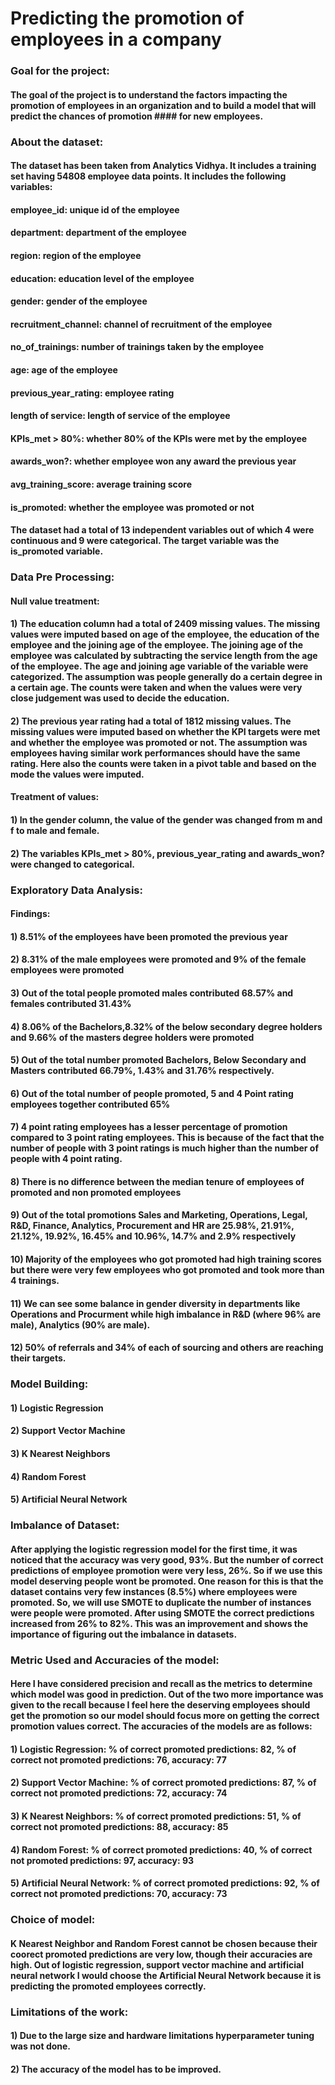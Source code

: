 # Predicting the promotion of employees in a company

### Goal for the project:

#### The goal of the project is to understand the factors impacting the promotion of employees in an organization and to build a model that will predict the chances of promotion #### for new employees.

### About the dataset:

#### The dataset has been taken from Analytics Vidhya. It includes a training set having 54808 employee data points. It includes the following variables:

#### employee_id: unique id of the employee
#### department: department of the employee
#### region: region of the employee
#### education: education level of the employee
#### gender: gender of the employee
#### recruitment_channel: channel of recruitment of the employee
#### no_of_trainings: number of trainings taken by the employee
#### age: age of the employee
#### previous_year_rating: employee rating
#### length of service: length of service of the employee
#### KPIs_met > 80%: whether 80% of the KPIs were met by the employee
#### awards_won?: whether employee won any award the previous year
#### avg_training_score: average training score
#### is_promoted: whether the employee was promoted or not

#### The dataset had a total of 13 independent variables out of which 4 were continuous and 9 were categorical. The target variable was the is_promoted variable.

### Data Pre Processing:

#### Null value treatment: 

#### 1) The education column had a total of 2409 missing values. The missing values were imputed based on age of the employee, the education of the employee and the joining age of the employee. The joining age of the employee was calculated by subtracting the service length from the age of the employee. The age and joining age  variable of the variable were categorized. The assumption was people generally do a certain degree in a certain age. The counts were taken and when the values were very close judgement was used to decide the education.

#### 2) The previous year rating had a total of 1812 missing values. The missing values were imputed based on whether the KPI targets were met and whether the employee was promoted or not. The assumption was employees having similar work performances should have the same rating. Here also the counts were taken in a pivot table and based on the mode the values were imputed.

#### Treatment of values:

#### 1) In the gender column, the value of the gender was changed from m and f to male and female.
#### 2) The variables KPIs_met > 80%, previous_year_rating and awards_won? were changed to categorical.

### Exploratory Data Analysis:

#### Findings:
#### 1) 8.51% of the employees have been promoted the previous year
#### 2) 8.31% of the male employees were promoted and 9% of the female employees were promoted
#### 3) Out of the total people promoted males contributed 68.57% and females contributed 31.43%
#### 4) 8.06% of the Bachelors,8.32% of the below secondary degree holders and  9.66% of the masters degree holders were promoted
#### 5) Out of the total number promoted Bachelors, Below Secondary and Masters contributed 66.79%, 1.43% and 31.76%       respectively.
#### 6) Out of the total number of people promoted, 5 and 4 Point rating employees together contributed 65%
#### 7) 4 point rating employees has a lesser percentage of promotion compared to 3 point rating employees. This is because of the fact that the number of people with 3 point ratings is much higher than the number of people with 4 point rating.
#### 8) There is no difference between the median tenure of employees of promoted and non promoted employees
#### 9) Out of the total promotions Sales and Marketing, Operations, Legal, R&D, Finance, Analytics, Procurement and HR are 25.98%, 21.91%, 21.12%,  19.92%, 16.45% and 10.96%, 14.7% and 2.9% respectively
#### 10) Majority of the employees who got promoted had high training scores but there were very few employees who got promoted  and took more than 4 trainings.
#### 11) We can see some balance in gender diversity in departments like Operations and Procurment while high imbalance in R&D (where 96% are male), Analytics (90% are male).
#### 12) 50% of referrals and 34% of each of sourcing and others are reaching their targets.

### Model Building: 

#### 1) Logistic Regression
#### 2) Support Vector Machine
#### 3) K Nearest Neighbors
#### 4) Random Forest
#### 5) Artificial Neural Network

### Imbalance of Dataset:

#### After applying the logistic regression model for the first time, it was noticed that the accuracy was very good, 93%. But the number of correct predictions of employee promotion were very less, 26%. So if we use this model deserving people wont be promoted. One reason for this is that the dataset contains very few instances (8.5%) where employees were promoted. So, we will use SMOTE to duplicate the number of instances were people were promoted. After using SMOTE the correct predictions increased from 26% to 82%. This was an improvement and shows the importance of figuring out the imbalance in datasets.

### Metric Used and Accuracies of the model: 

#### Here I have considered precision and recall as the metrics to determine which model was good in prediction. Out of the two more importance was given to the recall because I feel here the deserving employees should get the promotion so our model should focus more on getting the correct promotion values correct. The accuracies of the models are as follows:

#### 1) Logistic Regression: % of correct promoted predictions: 82, % of correct not promoted predictions: 76, accuracy: 77
#### 2) Support Vector Machine: % of correct promoted predictions: 87, % of correct not promoted predictions: 72, accuracy: 74
#### 3) K Nearest Neighbors: % of correct promoted predictions: 51, % of correct not promoted predictions: 88, accuracy: 85
#### 4) Random Forest: % of correct promoted predictions: 40, % of correct not promoted predictions: 97, accuracy: 93
#### 5) Artificial Neural Network: % of correct promoted predictions: 92, % of correct not promoted predictions: 70, accuracy: 73

### Choice of model:

#### K Nearest Neighbor and Random Forest cannot be chosen because their coorect promoted predictions are very low, though their accuracies are high. Out of logistic regression, support vector machine and artificial neural network I would choose the Artificial Neural Network because it is predicting the promoted employees correctly.

### Limitations of the work:

#### 1) Due to the large size and hardware limitations hyperparameter tuning was not done.
#### 2) The accuracy of the model has to be improved. 
